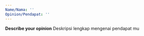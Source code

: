 ```yaml
---
Name/Nama: ''
Opinion/Pendapat: ''
---
```


**Describe your opinion**
Deskripsi lengkap mengenai pendapat mu

